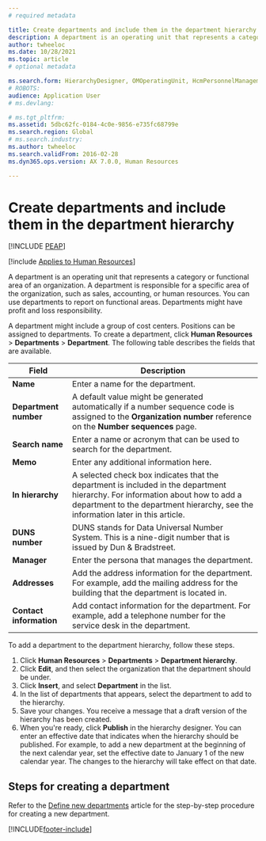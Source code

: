 ```yaml
---
# required metadata

title: Create departments and include them in the department hierarchy
description: A department is an operating unit that represents a category or functional area of an organization. A department is responsible for a specific area of the organization, such as sales, accounting, or human resources. 
author: twheeloc
ms.date: 10/28/2021
ms.topic: article
# optional metadata

ms.search.form: HierarchyDesigner, OMOperatingUnit, HcmPersonnelManagementWorkspace
# ROBOTS: 
audience: Application User
# ms.devlang: 

# ms.tgt_pltfrm: 
ms.assetid: 5dbc62fc-0184-4c0e-9856-e735fc68799e
ms.search.region: Global
# ms.search.industry: 
ms.author: twheeloc
ms.search.validFrom: 2016-02-28
ms.dyn365.ops.version: AX 7.0.0, Human Resources

---
```


# Create departments and include them in the department hierarchy


[!INCLUDE [PEAP](../includes/peap-1.md)]

[!include [Applies to Human Resources](../includes/applies-to-hr.md)]

A department is an operating unit that represents a category or functional area of an organization. A department is responsible for a specific area of the organization, such as sales, accounting, or human resources. You can use departments to report on functional areas. Departments might have profit and loss responsibility.

A department might include a group of cost centers. Positions can be assigned to departments. To create a department, click **Human Resources** &gt; **Departments** &gt; **Department**. The following table describes the fields that are available.

| Field               | Description                                                                                                                                                                                                       |
|---------------------|-------------------------------------------------------------------------------------------------------------------------------------------------------------------------------------------------------------------|
| **Name**                | Enter a name for the department.                                                                                                                                                                                  |
| **Department number**   | A default value might be generated automatically if a number sequence code is assigned to the **Organization number** reference on the **Number sequences** page.                                                 |
| **Search name**         | Enter a name or acronym that can be used to search for the department.                                                                                                                                            |
| **Memo**                | Enter any additional information here.                                                                                                                                                                            |
| **In hierarchy**        | A selected check box indicates that the department is included in the department hierarchy. For information about how to add a department to the department hierarchy, see the information later in this article. |
| **DUNS number**         | DUNS stands for Data Universal Number System. This is a nine-digit number that is issued by Dun & Bradstreet.                                                                                                     |
| **Manager**             | Enter the persona that manages the department.                                                                                                                                                                    |
| **Addresses**           | Add the address information for the department. For example, add the mailing address for the building that the department is located in.                                                                          |
| **Contact information** | Add contact information for the department. For example, add a telephone number for the service desk in the department.                                                                                           |

To add a department to the department hierarchy, follow these steps.

1.  Click **Human Resources** &gt; **Departments** &gt; **Department hierarchy**.
2.  Click **Edit**, and then select the organization that the department should be under.
3.  Click **Insert**, and select **Department** in the list.
4.  In the list of departments that appears, select the department to add to the hierarchy.
5.  Save your changes. You receive a message that a draft version of the hierarchy has been created.
6.  When you're ready, click **Publish** in the hierarchy designer. You can enter an effective date that indicates when the hierarchy should be published. For example, to add a new department at the beginning of the next calendar year, set the effective date to January 1 of the new calendar year. The changes to the hierarchy will take effect on that date.

## Steps for creating a department
Refer to the [Define new departments](./hr-personnel-define-departments.md) article for the step-by-step procedure for creating a new department. 


[!INCLUDE[footer-include](../includes/footer-banner.md)]

